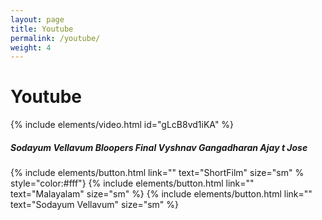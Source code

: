 ```yaml
---
layout: page
title: Youtube
permalink: /youtube/
weight: 4
---
```


# **Youtube**

{% include elements/video.html id="gLcB8vd1iKA" %}
##### Sodayum Vellavum Bloopers Final Vyshnav Gangadharan Ajay t Jose
{% include elements/button.html link="" text="ShortFilm" size="sm" % style="color:#fff"}
{% include elements/button.html link="" text="Malayalam" size="sm" %}
{% include elements/button.html link="" text="Sodayum Vellavum" size="sm" %}
